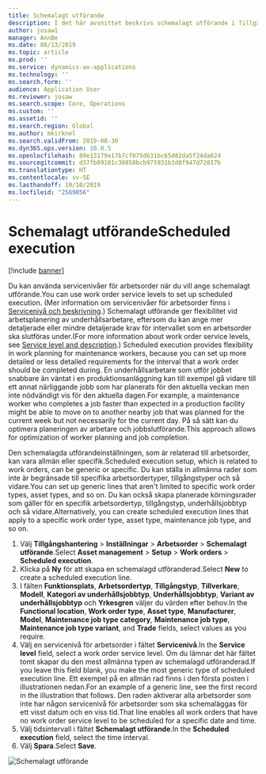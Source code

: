 ```yaml
---
title: Schemalagt utförande
description: I det här avsnittet beskrivs schemalagt utförande i Tillgångshantering.
author: josaw1
manager: AnnBe
ms.date: 08/13/2019
ms.topic: article
ms.prod: ''
ms.service: dynamics-ax-applications
ms.technology: ''
ms.search.form: ''
audience: Application User
ms.reviewer: josaw
ms.search.scope: Core, Operations
ms.custom: ''
ms.assetid: ''
ms.search.region: Global
ms.author: mkirknel
ms.search.validFrom: 2019-08-30
ms.dyn365.ops.version: 10.0.5
ms.openlocfilehash: 89e13179e17b7cf075d631bc65d82da5f24da624
ms.sourcegitcommit: d37fb09101c30858bcb975931b3d8f947d72017b
ms.translationtype: HT
ms.contentlocale: sv-SE
ms.lasthandoff: 10/10/2019
ms.locfileid: "2569856"
---
```

# <a name="scheduled-execution"></a><span data-ttu-id="fab71-103">Schemalagt utförande</span><span class="sxs-lookup"><span data-stu-id="fab71-103">Scheduled execution</span></span>

[!include [banner](../../includes/banner.md)]

 

<span data-ttu-id="fab71-104">Du kan använda servicenivåer för arbetsorder när du vill ange schemalagt utförande.</span><span class="sxs-lookup"><span data-stu-id="fab71-104">You can use work order service levels to set up scheduled execution.</span></span> <span data-ttu-id="fab71-105">(Mer information om servicenivåer för arbetsorder finns i [Servicenivå och beskrivning](service-level-and-description.md).) Schemalagt utförande ger flexibilitet vid arbetsplanering av underhållsarbetare, eftersom du kan ange mer detaljerade eller mindre detaljerade krav för intervallet som en arbetsorder ska slutföras under.</span><span class="sxs-lookup"><span data-stu-id="fab71-105">(For more information about work order service levels, see [Service level and description](service-level-and-description.md).) Scheduled execution provides flexibility in work planning for maintenance workers, because you can set up more detailed or less detailed requirements for the interval that a work order should be completed during.</span></span> <span data-ttu-id="fab71-106">En underhållsarbetare som utför jobbet snabbare än väntat i en produktionsanläggning kan till exempel gå vidare till ett annat närliggande jobb som har planerats för den aktuella veckan men inte nödvändigt vis för den aktuella dagen.</span><span class="sxs-lookup"><span data-stu-id="fab71-106">For example, a maintenance worker who completes a job faster than expected in a production facility might be able to move on to another nearby job that was planned for the current week but not necessarily for the current day.</span></span> <span data-ttu-id="fab71-107">På så sätt kan du optimera planeringen av arbetare och jobbslutförande.</span><span class="sxs-lookup"><span data-stu-id="fab71-107">This approach allows for optimization of worker planning and job completion.</span></span>

<span data-ttu-id="fab71-108">Den schemalagda utförandeinställningen, som är relaterad till arbetsorder, kan vara allmän eller specifik.</span><span class="sxs-lookup"><span data-stu-id="fab71-108">Scheduled execution setup, which is related to work orders, can be generic or specific.</span></span> <span data-ttu-id="fab71-109">Du kan ställa in allmänna rader som inte är begränsade till specifika arbetsordertyper, tillgångstyper och så vidare.</span><span class="sxs-lookup"><span data-stu-id="fab71-109">You can set up generic lines that aren't limited to specific work order types, asset types, and so on.</span></span> <span data-ttu-id="fab71-110">Du kan också skapa planerade körningsrader som gäller för en specifik arbetsordertyp, tillgångstyp, underhållsjobbtyp och så vidare.</span><span class="sxs-lookup"><span data-stu-id="fab71-110">Alternatively, you can create scheduled execution lines that apply to a specific work order type, asset type, maintenance job type, and so on.</span></span>

1. <span data-ttu-id="fab71-111">Välj **Tillgångshantering** \> **Inställningar** \> **Arbetsorder** \> **Schemalagt utförande**.</span><span class="sxs-lookup"><span data-stu-id="fab71-111">Select **Asset management** \> **Setup** \> **Work orders** \> **Scheduled execution**.</span></span>
2. <span data-ttu-id="fab71-112">Klicka på **Ny** för att skapa en schemalagd utföranderad.</span><span class="sxs-lookup"><span data-stu-id="fab71-112">Select **New** to create a scheduled execution line.</span></span>
3. <span data-ttu-id="fab71-113">I fälten **Funktionsplats**, **Arbetsordertyp**, **Tillgångstyp**, **Tillverkare**, **Modell**, **Kategori av underhållsjobbtyp**, **Underhållsjobbtyp**, **Variant av underhållsjobbtyp** och **Yrkesgren** väljer du värden efter behov.</span><span class="sxs-lookup"><span data-stu-id="fab71-113">In the **Functional location**, **Work order type**, **Asset type**, **Manufacturer**, **Model**, **Maintenance job type category**, **Maintenance job type**, **Maintenance job type variant**, and **Trade** fields, select values as you require.</span></span>
4. <span data-ttu-id="fab71-114">Välj en servicenivå för arbetsorder i fältet **Servicenivå**.</span><span class="sxs-lookup"><span data-stu-id="fab71-114">In the **Service level** field, select a work order service level.</span></span> <span data-ttu-id="fab71-115">Om du lämnar det här fältet tomt skapar du den mest allmänna typen av schemalagd utföranderad.</span><span class="sxs-lookup"><span data-stu-id="fab71-115">If you leave this field blank, you make the most generic type of scheduled execution line.</span></span> <span data-ttu-id="fab71-116">Ett exempel på en allmän rad finns i den första posten i illustrationen nedan.</span><span class="sxs-lookup"><span data-stu-id="fab71-116">For an example of a generic line, see the first record in the illustration that follows.</span></span> <span data-ttu-id="fab71-117">Den raden aktiverar alla arbetsorder som inte har någon servicenivå för arbetsorder som ska schemaläggas för ett visst datum och en viss tid.</span><span class="sxs-lookup"><span data-stu-id="fab71-117">That line enables all work orders that have no work order service level to be scheduled for a specific date and time.</span></span>
5. <span data-ttu-id="fab71-118">Välj tidsintervall i fältet **Schemalagt utförande**.</span><span class="sxs-lookup"><span data-stu-id="fab71-118">In the **Scheduled execution** field, select the time interval.</span></span>
6. <span data-ttu-id="fab71-119">Välj **Spara**.</span><span class="sxs-lookup"><span data-stu-id="fab71-119">Select **Save**.</span></span>

![Schemalagt utförande](media/20-setup-for-work-orders.png)
